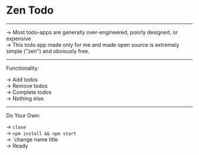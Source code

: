 # Zen Todo

----------------

-> Most todo-apps are generally over-engineered, poorly designed, or expensive <br /> 
-> This todo app made only for me and made open source is extremely simple ("zen") and obviously free. 

-----------------

Functionality: 

-> Add todos <br /> 
-> Remove todos  <br /> 
-> Complete todos <br /> 
-> Nothing else. <br /> 

------------------

Do Your Own: 

-> `clone` <br /> 
-> `npm install && npm start` <br />
-> `change name title <br /> 
-> Ready <br /> 
